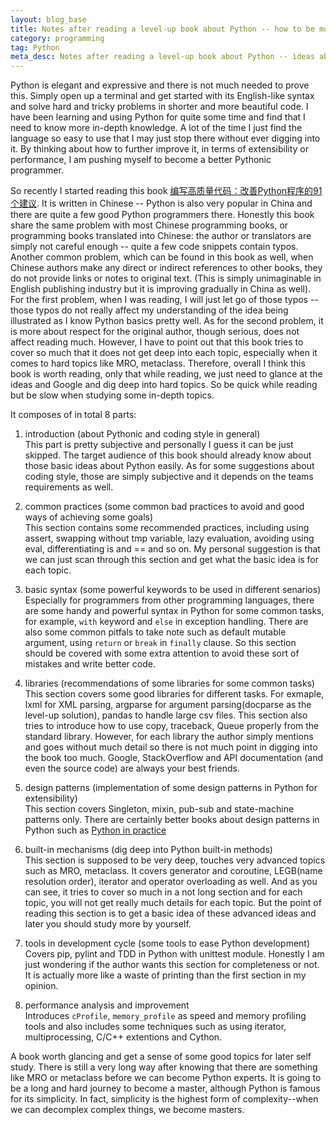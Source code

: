 ```yaml
---
layout: blog_base
title: Notes after reading a level-up book about Python -- how to be more Pythonic, elegant and effective
category: programming
tag: Python
meta_desc: Notes after reading a level-up book about Python -- ideas about how to be more Pythonic, elegant and effective.
---
```


Python is elegant and expressive and there is not much needed to prove this. Simply open up a terminal and get started with its English-like syntax and solve hard and tricky problems in shorter and more beautiful code. I have been learning and using Python for quite some time and find that I need to know more in-depth knowledge. A lot of the time I just find the language so easy to use that I may just stop there without ever digging into it. By thinking about how to further improve it, in terms of extensibility or performance, I am pushing myself to become a better Pythonic programmer.

So recently I started reading this book [编写高质量代码：改善Python程序的91个建议](https://book.douban.com/subject/25910544/). It is written in Chinese -- Python is also very popular in China and there are quite a few good Python programmers there. Honestly this book share the same problem with most Chinese programming books, or programming books translated into Chinese: the author or translators are simply not careful enough -- quite a few code snippets contain typos. Another common problem, which can be found in this book as well, when Chinese authors make any direct or indirect references to other books, they do not provide links or notes to original text. (This is simply unimaginable in English publishing industry but it is improving gradually in China as well). For the first problem, when I was reading, I will just let go of those typos -- those typos do not really affect my understanding of the idea being illustrated as I know Python basics pretty well. As for the second problem, it is more about respect for the original author, though serious, does not affect reading much. However, I have to point out that this book tries to cover so much that it does not get deep into each topic, especially when it comes to hard topics like MRO, metaclass. Therefore, overall I think this book is worth reading, only that while reading, we just need to glance at the ideas and Google and dig deep into hard topics. So be quick while reading but be slow when studying some in-depth topics.

It composes of in total 8 parts:

1. introduction (about Pythonic and coding style in general)<br>
   This part is pretty subjective and personally I guess it can be just skipped. The target audience of this book should already know about those basic ideas about Python easily. As for some suggestions about coding style, those are simply subjective and it depends on the teams requirements as well.

2. common practices (some common bad practices to avoid and good ways of achieving some goals)<br>
   This section contains some recommended practices, including using assert, swapping without tmp variable, lazy evaluation, avoiding using eval, differentiating is and == and so on. My personal suggestion is that we can just scan through this section and get what the basic idea is for each topic.

3. basic syntax (some powerful keywords to be used in different senarios)<br>
   Especially for programmers from other programming languages, there are some handy and powerful syntax in Python for some common tasks, for example, `with` keyword and `else` in exception handling. There are also some common pitfals to take note such as default mutable argument, using `return` or `break` in `finally` clause. So this section should be covered with some extra attention to avoid these sort of mistakes and write better code.

4. libraries (recommendations of some libraries for some common tasks)<br>
   This section covers some good libraries for different tasks. For exmaple, lxml for XML parsing, argparse for argument parsing(docparse as the level-up solution), pandas to handle large csv files. This section also tries to introduce how to use copy, traceback, Queue properly from the standard library. However, for each library the author simply mentions and goes without much detail so there is not much point in digging into the book too much. Google, StackOverflow and API documentation (and even the source code) are always your best friends.

5. design patterns (implementation of some design patterns in Python for extensibility)<br>
   This section covers Singleton, mixin, pub-sub and state-machine patterns only. There are certainly better books about design patterns in Python such as [Python in practice](https://www.amazon.com/Python-Practice-Concurrency-Libraries-Developers/dp/0321905636)

6. built-in mechanisms (dig deep into Python built-in methods)<br>
   This section is supposed to be very deep, touches very advanced topics such as MRO, metaclass. It covers generator and coroutine, LEGB(name resolution order), iterator and operator overloading as well. And as you can see, it tries to cover so much in a not long section and for each topic, you will not get really much details for each topic. But the point of reading this section is to get a basic idea of these advanced ideas and later you should study more by yourself.

7. tools in development cycle (some tools to ease Python development)<br>
   Covers pip, pylint and TDD in Python with unittest module. Honestly I am just wondering if the author wants this section for completeness or not. It is actually more like a waste of printing than the first section in my opinion.

8. performance analysis and improvement<br>
   Introduces `cProfile`, `memory_profile` as speed and memory profiling tools and also includes some techniques such as using iterator, multiprocessing, C/C++ extentions and Cython.

A book worth glancing and get a sense of some good topics for later self study. There is still a very long way after knowing that there are something like MRO or metaclass before we can become Python experts. It is going to be a long and hard journey to become a master, although Python is famous for its simplicity. In fact, simplicity is the highest form of complexity--when we can decomplex complex things, we become masters.
